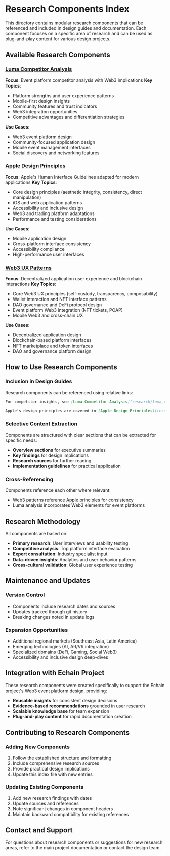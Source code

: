 # Research Components Index

This directory contains modular research components that can be referenced and included in design guides and documentation. Each component focuses on a specific area of research and can be used as plug-and-play content for various design projects.

## Available Research Components

### [Luma Competitor Analysis](luma_competitor_analysis.md)
**Focus**: Event platform competitor analysis with Web3 implications
**Key Topics**:
- Platform strengths and user experience patterns
- Mobile-first design insights
- Community features and trust indicators
- Web3 integration opportunities
- Competitive advantages and differentiation strategies

**Use Cases**:
- Web3 event platform design
- Community-focused application design
- Mobile event management interfaces
- Social discovery and networking features

### [Apple Design Principles](apple_design_principles.md)
**Focus**: Apple's Human Interface Guidelines adapted for modern applications
**Key Topics**:
- Core design principles (aesthetic integrity, consistency, direct manipulation)
- iOS and web application patterns
- Accessibility and inclusive design
- Web3 and trading platform adaptations
- Performance and testing considerations

**Use Cases**:
- Mobile application design
- Cross-platform interface consistency
- Accessibility compliance
- High-performance user interfaces

### [Web3 UX Patterns](web3_ux_patterns.md)
**Focus**: Decentralized application user experience and blockchain interactions
**Key Topics**:
- Core Web3 UX principles (self-custody, transparency, composability)
- Wallet interaction and NFT interface patterns
- DAO governance and DeFi protocol design
- Event platform Web3 integration (NFT tickets, POAP)
- Mobile Web3 and cross-chain UX

**Use Cases**:
- Decentralized application design
- Blockchain-based platform interfaces
- NFT marketplace and token interfaces
- DAO and governance platform design

## How to Use Research Components

### Inclusion in Design Guides
Research components can be referenced using relative links:
```markdown
For competitor insights, see [Luma Competitor Analysis](research/luma_competitor_analysis.md).

Apple's design principles are covered in [Apple Design Principles](research/apple_design_principles.md).
```

### Selective Content Extraction
Components are structured with clear sections that can be extracted for specific needs:
- **Overview sections** for executive summaries
- **Key findings** for design implications
- **Research sources** for further reading
- **Implementation guidelines** for practical application

### Cross-Referencing
Components reference each other where relevant:
- Web3 patterns reference Apple principles for consistency
- Luma analysis incorporates Web3 elements for event platforms

## Research Methodology

All components are based on:
- **Primary research**: User interviews and usability testing
- **Competitive analysis**: Top platform interface evaluation
- **Expert consultation**: Industry specialist input
- **Data-driven insights**: Analytics and user behavior patterns
- **Cross-cultural validation**: Global user experience testing

## Maintenance and Updates

### Version Control
- Components include research dates and sources
- Updates tracked through git history
- Breaking changes noted in update logs

### Expansion Opportunities
- Additional regional markets (Southeast Asia, Latin America)
- Emerging technologies (AI, AR/VR integration)
- Specialized domains (DeFi, Gaming, Social Web3)
- Accessibility and inclusive design deep-dives

## Integration with Echain Project

These research components were created specifically to support the Echain project's Web3 event platform design, providing:
- **Reusable insights** for consistent design decisions
- **Evidence-based recommendations** grounded in user research
- **Scalable knowledge base** for team expansion
- **Plug-and-play content** for rapid documentation creation

## Contributing to Research Components

### Adding New Components
1. Follow the established structure and formatting
2. Include comprehensive research sources
3. Provide practical design implications
4. Update this index file with new entries

### Updating Existing Components
1. Add new research findings with dates
2. Update sources and references
3. Note significant changes in component headers
4. Maintain backward compatibility for existing references

## Contact and Support

For questions about research components or suggestions for new research areas, refer to the main project documentation or contact the design team.